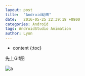 ```yaml
---
layout: post
title:  "Android动画"
date:   2016-05-25 22:39:18 +0800
categories: Android
tags: AndroidStudio Animation
author: Lyon
---
```

* content
{:toc}


先上Gif图





 ![a](https://raw.githubusercontent.com/LyonUp/LyonUp.github.io/master/gif/a.gif)




